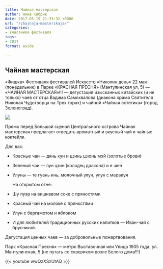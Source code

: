 ```yaml
---
title: Чайная мастерская
author: Нина Кибрик
date: 2017-05-19 21:33:32 +0000
url: "/chajnaja-masterskaja/"
categories:
- Участники фестиваля
tags:
- 2017
format: aside

---
```

## Чайная мастерская

«Фишка» Фестиваля фестивалей Искусств «Николин день» 22 мая (понедельник) в Парке «КРАСНАЯ ПРЕСНЯ» (Мантулинская ул, 5) — «ЧАЙНАЯ МАСТЕРСКАЯ»!!! — дегустация изысканных китайских (и не только) чаев от отца Вадима Самохвалова (диакона храма Святителя Николая Чудотворца на Трех горах) и чайной «Чайная эстетика» (город Зеленоград).

![](/images/Chajnaja-masterskaja-1.jpg)

Прямо перед Большой сценой Центрального острова Чайная мастерская предлагает отведать ароматный и вкусный чай и чайные коктейли.

Для вас:

* Красные чаи — дянь хун и цзинь цзюнь мэй (золотые брови)
* Зеленый чаи — лун цзин (колодец дракона) и е шен
* Улуны — те гуань инь, молочный улун, улун с маракуя

  На открытом огне:


* Шу пуэр на вишневом соке с пряностями
* Красный чай на молоке с пряностями
* Улун с бергамотом и яблоком


* И для любителей традиционных русских напитков — Иван-чай с брусникой.

Дегустация ценных чаев — за добровольные пожертвования.

Парк «Красная Пресня» — метро Выставочная или Улица 1905 года, ул. Мантулинская, 5 (не путать со сквериком возле Белого дома!!!)

{{< youtube wwQzXSzUtAQ >}}